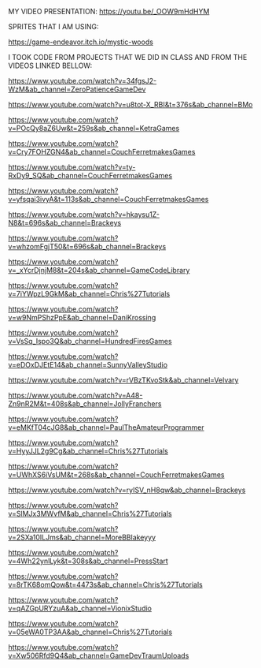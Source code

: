 MY VIDEO PRESENTATION:
https://youtu.be/_OOW9mHdHYM


SPRITES THAT I AM USING:

https://game-endeavor.itch.io/mystic-woods

I TOOK CODE FROM PROJECTS THAT WE DID IN CLASS AND FROM THE VIDEOS LINKED BELLOW:

https://www.youtube.com/watch?v=34fgsJ2-WzM&ab_channel=ZeroPatienceGameDev

https://www.youtube.com/watch?v=u8tot-X_RBI&t=376s&ab_channel=BMo

https://www.youtube.com/watch?v=POcQy8aZ6Uw&t=259s&ab_channel=KetraGames

https://www.youtube.com/watch?v=Cry7FOHZGN4&ab_channel=CouchFerretmakesGames

https://www.youtube.com/watch?v=ty-RxDy9_SQ&ab_channel=CouchFerretmakesGames

https://www.youtube.com/watch?v=yfsqai3ivyA&t=113s&ab_channel=CouchFerretmakesGames

https://www.youtube.com/watch?v=hkaysu1Z-N8&t=696s&ab_channel=Brackeys

https://www.youtube.com/watch?v=whzomFgjT50&t=696s&ab_channel=Brackeys

https://www.youtube.com/watch?v=_xYcrDjnjM8&t=204s&ab_channel=GameCodeLibrary

https://www.youtube.com/watch?v=7iYWpzL9GkM&ab_channel=Chris%27Tutorials

https://www.youtube.com/watch?v=w9NmPShzPpE&ab_channel=DaniKrossing

https://www.youtube.com/watch?v=VsSq_Ispo3Q&ab_channel=HundredFiresGames

https://www.youtube.com/watch?v=eDOxDJEtE14&ab_channel=SunnyValleyStudio

https://www.youtube.com/watch?v=rVBzTKvoStk&ab_channel=Velvary

https://www.youtube.com/watch?v=A48-Zn9nR2M&t=408s&ab_channel=JollyFranchers

https://www.youtube.com/watch?v=eMKfT04cJG8&ab_channel=PaulTheAmateurProgrammer

https://www.youtube.com/watch?v=HyyJJL2g9Cg&ab_channel=Chris%27Tutorials

https://www.youtube.com/watch?v=UWhXS6iVsUM&t=268s&ab_channel=CouchFerretmakesGames

https://www.youtube.com/watch?v=ryISV_nH8qw&ab_channel=Brackeys

https://www.youtube.com/watch?v=SlMJx3MWvfM&ab_channel=Chris%27Tutorials

https://www.youtube.com/watch?v=2SXa10ILJms&ab_channel=MoreBBlakeyyy

https://www.youtube.com/watch?v=4Wh22ynlLyk&t=308s&ab_channel=PressStart

https://www.youtube.com/watch?v=8rTK68omQow&t=4473s&ab_channel=Chris%27Tutorials

https://www.youtube.com/watch?v=qAZGpURYzuA&ab_channel=VionixStudio

https://www.youtube.com/watch?v=05eWA0TP3AA&ab_channel=Chris%27Tutorials

https://www.youtube.com/watch?v=Xw506Rfd9Q4&ab_channel=GameDevTraumUploads

 
